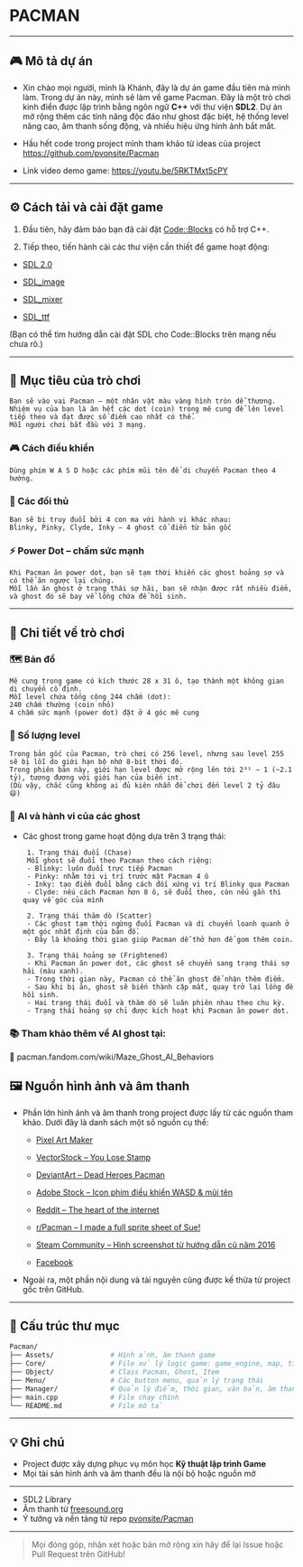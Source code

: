 # PACMAN


---

## 🎮 Mô tả dự án

- Xin chào mọi người, mình là Khánh, đây là dự án game đầu tiên mà mình làm. Trong dự án này, mình sẽ làm về game Pacman. Đây là một trò chơi kinh điển được lập trình bằng ngôn ngữ **C++** với thư viện **SDL2**. Dự án mở rộng thêm các tính năng độc đáo như ghost đặc biệt, hệ thống level nâng cao, âm thanh sống động, và nhiều hiệu ứng hình ảnh bắt mắt.

- Hầu hết code trong project mình tham khảo từ ideas của project https://github.com/pvonsite/Pacman
- Link video demo game: https://youtu.be/5RKTMxt5cPY
---

## ⚙️ Cách tải và cài đặt game

1. Đầu tiên, hãy đảm bảo bạn đã cài đặt [Code::Blocks](http://www.codeblocks.org/downloads/26) có hỗ trợ C++.

2. Tiếp theo, tiến hành cài các thư viện cần thiết để game hoạt động:

  - [SDL 2.0](https://github.com/libsdl-org/SDL/releases/latest)
  
  - [SDL_image](https://github.com/libsdl-org/SDL_image/releases/latest)
  
  - [SDL_mixer](https://github.com/libsdl-org/SDL_mixer/releases/latest)

  - [SDL_ttf](https://github.com/libsdl-org/SDL_ttf/releases/latest)

(Bạn có thể tìm hướng dẫn cài đặt SDL cho Code::Blocks trên mạng nếu chưa rõ.)

---

## 🎯 Mục tiêu của trò chơi
    Bạn sẽ vào vai Pacman – một nhân vật màu vàng hình tròn dễ thương. 
    Nhiệm vụ của bạn là ăn hết các dot (coin) trong mê cung để lên level tiếp theo và đạt được số điểm cao nhất có thể. 
    Mỗi người chơi bắt đầu với 3 mạng.

### 🎮 Cách điều khiển
    Dùng phím W A S D hoặc các phím mũi tên để di chuyển Pacman theo 4 hướng.


### 👻 Các đối thủ
    Bạn sẽ bị truy đuổi bởi 4 con ma với hành vi khác nhau:
    Blinky, Pinky, Clyde, Inky – 4 ghost cổ điển từ bản gốc

### ⚡ Power Dot – chấm sức mạnh
    Khi Pacman ăn power dot, bạn sẽ tạm thời khiến các ghost hoảng sợ và có thể ăn ngược lại chúng. 
    Mỗi lần ăn ghost ở trạng thái sợ hãi, bạn sẽ nhận được rất nhiều điểm, và ghost đó sẽ bay về lồng chứa để hồi sinh.

---

## 🧩 Chi tiết về trò chơi
### 🗺️ Bản đồ
    Mê cung trong game có kích thước 28 x 31 ô, tạo thành một không gian di chuyển cố định.
    Mỗi level chứa tổng cộng 244 chấm (dot):
    240 chấm thường (coin nhỏ)
    4 chấm sức mạnh (power dot) đặt ở 4 góc mê cung


### 🔢 Số lượng level
    Trong bản gốc của Pacman, trò chơi có 256 level, nhưng sau level 255 sẽ bị lỗi do giới hạn bộ nhớ 8-bit thời đó.
    Trong phiên bản này, giới hạn level được mở rộng lên tới 2³¹ − 1 (~2.1 tỷ), tương đương với giới hạn của biến int.
    (Dù vậy, chắc cũng không ai đủ kiên nhẫn để chơi đến level 2 tỷ đâu 😄)


### 👻 AI và hành vi của các ghost
-  Các ghost trong game hoạt động dựa trên 3 trạng thái:

        1. Trạng thái đuổi (Chase)
        Mỗi ghost sẽ đuổi theo Pacman theo cách riêng:
        - Blinky: luôn đuổi trực tiếp Pacman
        - Pinky: nhằm tới vị trí trước mặt Pacman 4 ô
        - Inky: tạo điểm đuổi bằng cách đối xứng vị trí Blinky qua Pacman
        - Clyde: nếu cách Pacman hơn 8 ô, sẽ đuổi theo, còn nếu gần thì quay về góc của mình
        
        2. Trạng thái thăm dò (Scatter)
        - Các ghost tạm thời ngừng đuổi Pacman và di chuyển loanh quanh ở một góc nhất định của bản đồ.
        - Đây là khoảng thời gian giúp Pacman dễ thở hơn để gom thêm coin.
        
        3. Trạng thái hoảng sợ (Frightened)
        - Khi Pacman ăn power dot, các ghost sẽ chuyển sang trạng thái sợ hãi (màu xanh).
        - Trong thời gian này, Pacman có thể ăn ghost để nhận thêm điểm.
        - Sau khi bị ăn, ghost sẽ biến thành cặp mắt, quay trở lại lồng để hồi sinh.
        - Hai trạng thái đuổi và thăm dò sẽ luân phiên nhau theo chu kỳ.
        - Trạng thái hoảng sợ chỉ được kích hoạt khi Pacman ăn power dot.


### 📚 Tham khảo thêm về AI ghost tại:
🔗 pacman.fandom.com/wiki/Maze_Ghost_AI_Behaviors


## 🖼️ Nguồn hình ảnh và âm thanh

-  Phần lớn hình ảnh và âm thanh trong project được lấy từ các nguồn tham khảo. Dưới đây là danh sách một số nguồn cụ thể:

    -  [Pixel Art Maker](http://pixelartmaker.com/art/5adcfa718020edf)

    -  [VectorStock – You Lose Stamp](https://www.vectorstock.com/royalty-free-vector/you-lose-rubber-stamp-vector-17695736)
    
    -  [DeviantArt – Dead Heroes Pacman](https://www.deviantart.com/friendbeard/art/Dead-Heroes-Pacman-511878694)
    
    -  [Adobe Stock – Icon phím điều khiển WASD & mũi tên](https://stock.adobe.com/vn/images/keyboard-button-arrow-and-wasd-set-icon-simple-minimal-flat-vector-for-app-and-web/403028677)
    
    -  [Reddit – The heart of the internet](https://www.reddit.com/r/Pacman/comments/10hbu44/comment/j57m04a/?utm_source=share&utm_medium=web2x&context=3)
    
    -  [r/Pacman – I made a full sprite sheet of Sue!](https://www.reddit.com/r/Pacman/comments/xv0pv1/i_made_a_full_sprite_sheet_of_sue/)
    
    -  [Steam Community – Hình screenshot từ hướng dẫn cũ năm 2016](https://steamcommunity.com/sharedfiles/filedetails/?id=2083778829&insideModal=1)
    
    -  [Facebook](https://www.facebook.com/EWScrippsCo/photos/the-society-of-professional-journalists-has-selected-newsy-as-the-recipient-of-a/4781989881816534/)

-  Ngoài ra, một phần nội dung và tài nguyên cũng được kế thừa từ project gốc trên GitHub.

---

## 📁 Cấu trúc thư mục

```bash
Pacman/
├── Assets/              # Hình ảnh, âm thanh game
├── Core/                # File xử lý logic game: game_engine, map, tick_manager...
├── Object/              # Class Pacman, Ghost, Item
├── Menu/                # Các button menu, quản lý trạng thái
├── Manager/             # Quản lý điểm, thời gian, văn bản, âm thanh
├── main.cpp             # File chạy chính
└── README.md            # File mô tả
```

---

## 💡 Ghi chú

- Project được xây dựng phục vụ môn học **Kỹ thuật lập trình Game**
- Mọi tài sản hình ảnh và âm thanh đều là nội bộ hoặc nguồn mở

---


- SDL2 Library
- Âm thanh từ [freesound.org](https://freesound.org)
- Ý tưởng và nền tảng từ repo [pvonsite/Pacman](https://github.com/pvonsite/Pacman)

---

> Mọi đóng góp, nhận xét hoặc bản mở rộng xin hãy để lại Issue hoặc Pull Request trên GitHub!

